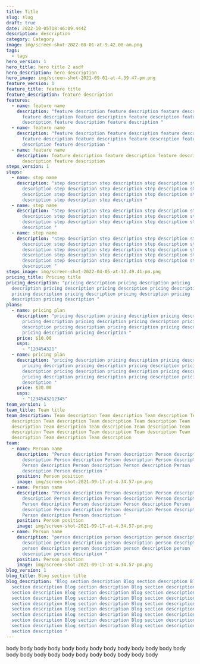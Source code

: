 ```yaml
---
title: Title
slug: slug
draft: true
date: 2022-10-05T18:46:09.444Z
description: description
category: Category
image: img/screen-shot-2022-08-01-at-9.42.08-am.png
tags:
  - tags
hero_version: 1
hero_title: hero title 2 asdf
hero_description: h﻿ero description
hero_image: img/screen-shot-2021-09-01-at-4.39.47-pm.png
feature_version: 1
feature_title: feature title
feature_description: feature description
features:
  - name: feature name
    description: "feature description feature description feature description
      feature description feature description feature description feature
      description feature description feature description "
  - name: feature name
    description: "feature description feature description feature description
      feature description feature description feature description feature
      description feature description "
  - name: feature name
    description: feature description feature description feature description feature
      description feature description
steps_version: 1
steps:
  - name: step name
    description: "step description step description step description step
      description step description step description step description step
      description step description step description step description step
      description step description step description "
  - name: step name
    description: "step description step description step description step
      description step description step description step description step
      description step description step description step description step
      description "
  - name: step name
    description: "step description step description step description step
      description step description step description step description step
      description step description step description step description step
      description step description step description step description step
      description step description step description step description step
      description "
steps_image: img/screen-shot-2022-04-05-at-12.49.41-pm.png
pricing_title: Pricing title
pricing_description: "pricing description pricing description pricing
  description pricing description pricing description pricing description
  pricing description pricing description pricing description pricing
  description pricing description "
plans:
  - name: pricing plan
    description: "pricing description pricing description pricing description
      pricing description pricing description pricing description pricing
      description pricing description pricing description pricing description
      pricing description pricing description "
    price: $10.00
    usps:
      - "123454321"
  - name: pricing plan
    description: "pricing description pricing description pricing description
      pricing description pricing description pricing description pricing
      description pricing description pricing description pricing description
      pricing description pricing description pricing description pricing
      description "
    price: $20.00
    usps:
      - "1234543212345"
team_version: 1
team_title: Team title
team_description: T﻿eam description T﻿eam description T﻿eam description T﻿eam
  description T﻿eam description T﻿eam description T﻿eam description T﻿eam
  description T﻿eam description T﻿eam description T﻿eam description T﻿eam
  description T﻿eam description T﻿eam description T﻿eam description T﻿eam
  description T﻿eam description T﻿eam description
team:
  - name: Person name
    description: "Person description Person description Person description Person
      description Person description Person description Person description
      Person description Person description Person description Person
      description Person description "
    position: Person position
    image: img/screen-shot-2021-09-17-at-4.34.57-pm.png
  - name: Person name
    description: "Person description Person description Person description Person
      description Person description Person description Person description
      Person description Person description Person description Person
      description Person description Person description Person description
      Person description Person description "
    position: Person position
    image: img/screen-shot-2021-09-17-at-4.34.57-pm.png
  - name: Person name
    description: "person description person description person description person
      description person description person description person description
      person description person description person description person
      description person description "
    position: Person position
    image: img/screen-shot-2021-09-17-at-4.34.57-pm.png
blog_version: 1
blog_title: Blog section title
blog_description: "Blog section description Blog section description Blog
  section description Blog section description Blog section description Blog
  section description Blog section description Blog section description Blog
  section description Blog section description Blog section description Blog
  section description Blog section description Blog section description Blog
  section description Blog section description Blog section description Blog
  section description Blog section description Blog section description Blog
  section description Blog section description Blog section description Blog
  section description Blog section description Blog section description Blog
  section description "
---
```


b﻿ody b﻿ody b﻿ody b﻿ody b﻿ody b﻿ody b﻿ody b﻿ody b﻿ody b﻿ody b﻿ody b﻿ody b﻿ody b﻿ody b﻿ody b﻿ody b﻿ody b﻿ody b﻿ody b﻿ody b﻿ody b﻿ody b﻿ody b﻿ody
